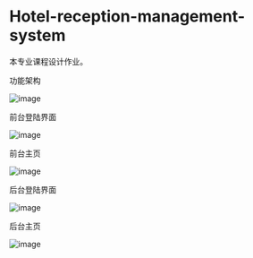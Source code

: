 # Hotel-reception-management-system
本专业课程设计作业。

功能架构


![image](https://user-images.githubusercontent.com/53139092/163664566-21a528cd-5f3a-4147-9611-babf7e9cb6b7.png)

前台登陆界面

![image](https://user-images.githubusercontent.com/53139092/163681689-2f0e4588-d04c-4b2f-b181-63b5f1479aa2.png)

前台主页

![image](https://user-images.githubusercontent.com/53139092/163681738-3f25f03c-d463-4852-bb8c-ab1b75d18339.png)

后台登陆界面

![image](https://user-images.githubusercontent.com/53139092/163681749-ec653702-7015-4a66-b385-d957121bc527.png)


后台主页

![image](https://user-images.githubusercontent.com/53139092/163681776-a56dac60-d4f6-480e-b5a0-5e4ae3bb5e9e.png)

